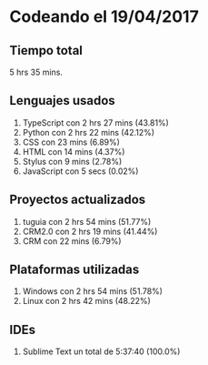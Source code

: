 # Codeando el 19/04/2017

## Tiempo total
5 hrs 35 mins.

## Lenguajes usados
1. TypeScript con 2 hrs 27 mins (43.81%)
1. Python con 2 hrs 22 mins (42.12%)
1. CSS con 23 mins (6.89%)
1. HTML con 14 mins (4.37%)
1. Stylus con 9 mins (2.78%)
1. JavaScript con 5 secs (0.02%)

## Proyectos actualizados
1. tuguia con 2 hrs 54 mins (51.77%)
1. CRM2.0 con 2 hrs 19 mins (41.44%)
1. CRM con 22 mins (6.79%)

## Plataformas utilizadas
1. Windows con 2 hrs 54 mins (51.78%)
1. Linux con 2 hrs 42 mins (48.22%)

## IDEs
1. Sublime Text un total de 5:37:40 (100.0%)

